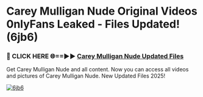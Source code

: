 # Carey Mulligan Nude Original Videos 0nlyFans Leaked - Files Updated! (6jb6)

<h3>🔴 CLICK HERE 🌐==►► <a href="https://tinyurl.com/52m3yx9h" rel="nofollow">Carey Mulligan Nude Updated Files</a></h3>

Get Carey Mulligan Nude and all content. Now you can access all videos and pictures of Carey Mulligan Nude. New Updated Files 2025!

[![6jb6](https://i.imgur.com/TnHtlc8.gif)](https://tinyurl.com/52m3yx9h)
